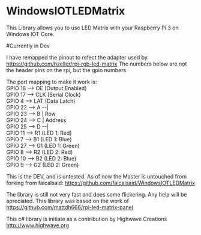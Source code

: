# WindowsIOTLEDMatrix
This Library allows you to use LED Matrix with your Raspberry Pi 3 on Windows IOT Core.

#Currently in Dev

I have remapped the pinout to refect the adapter used by https://github.com/hzeller/rpi-rgb-led-matrix
The numbers below are not the header pins on the rpi, but the gpio numbers

The port mapping to make it work is:<br/>
GPIO 18		-->  OE (Output Enabled)<br/>
GPIO 17		-->  CLK (Serial Clock)<br/>
GPIO 4		-->  LAT (Data Latch)<br/>
GPIO 22		-->  A  --|<br/>
GPIO 23		-->  B    |   Row<br/>
GPIO 24		-->  C    | Address<br/>
GPIO 25		-->  D  --|<br/>
GPIO 11		-->  R1 (LED 1: Red)<br/>
GPIO 7		-->  B1 (LED 1: Blue)<br/>
GPIO 27		-->  G1 (LED 1: Green)<br/>
GPIO 8		-->  R2 (LED 2: Red)<br/>
GPIO 10		-->  B2 (LED 2: Blue)<br/>
GPIO 9		-->  G2 (LED 2: Green)<br/>

This is the DEV, and is untested.  As of now the Master is untouched from forking from faicalsaid: https://github.com/faicalsaid/WindowsIOTLEDMatrix

The library is still not very fast and does some flickering. Any help will be apreciated.
This library was based on the work of https://github.com/mattdh666/rpi-led-matrix-panel

This c# library is initiate as a contribution by Highwave Creations http://www.highwave.org
